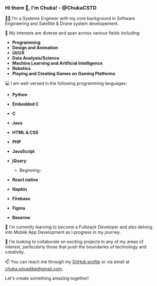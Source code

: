 ### Hi there 👋, I'm Chuka! - @ChukaCSTD

👨‍💻 I’m a Systems Engineer with my core background in Software Engineering and Satellite & Drone system developement.

👀 My interests are diverse and span across various fields including:

- **Programming**
- **Design and Animation**
- **UI/UX**
- **Data Analysis/Science**
- **Machine Learning and Artificial Intelligence**
- **Robotics**
- **Playing and Creating Games on Gaming Platforms**

💻 I am well-versed in the following programming languages:

- **Python**
- **Embedded C**
- **C**
- **Java**
- **HTML & CSS**
- **PHP**
- **JavaScript**
- **jQuery**

  - Beginning-
- **React native**
- **Napkin**
- **Firebase**
- **Figma**
- **Baserow**

🌱 I’m currently learning to become a Fullstack Developer and also delving into Mobile App Development as I progress in my journey.

🤝 I’m looking to collaborate on exciting projects in any of my areas of interest, particularly those that push the boundaries of technology and creativity.

📫 You can reach me through my [GitHub profile](https://github.com/ChukaCSTD) or via email at chuka.ozoadibe@gmail.com.

Let's create something amazing together!


<!---
ChukaCSTD/ChukaCSTD is a ✨ special ✨ repository because its `README.md` (this file) appears on your GitHub profile.
You can click the Preview link to take a look at your changes.
--->
